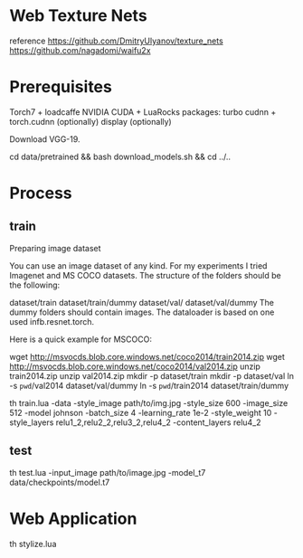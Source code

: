# Web Texture Nets
reference https://github.com/DmitryUlyanov/texture_nets  https://github.com/nagadomi/waifu2x

# Prerequisites
Torch7 + loadcaffe 
NVIDIA CUDA + LuaRocks packages: turbo
cudnn + torch.cudnn (optionally)
display (optionally)

Download VGG-19.

cd data/pretrained && bash download_models.sh && cd ../..

# Process
## train
Preparing image dataset

You can use an image dataset of any kind. For my experiments I tried Imagenet and MS COCO datasets. The structure of the folders should be the following:

dataset/train
dataset/train/dummy
dataset/val/
dataset/val/dummy
The dummy folders should contain images. The dataloader is based on one used infb.resnet.torch.

Here is a quick example for MSCOCO:

wget http://msvocds.blob.core.windows.net/coco2014/train2014.zip 
wget http://msvocds.blob.core.windows.net/coco2014/val2014.zip 
unzip train2014.zip 
unzip val2014.zip 
mkdir -p dataset/train 
mkdir -p dataset/val 
ln -s `pwd`/val2014 dataset/val/dummy 
ln -s `pwd`/train2014 dataset/train/dummy 

th train.lua -data <path to any image dataset> -style_image path/to/img.jpg -style_size 600 -image_size 512 -model johnson -batch_size 4 -learning_rate 1e-2 -style_weight 10 -style_layers relu1_2,relu2_2,relu3_2,relu4_2 -content_layers relu4_2

## test
th test.lua -input_image path/to/image.jpg -model_t7 data/checkpoints/model.t7

# Web Application
th stylize.lua
